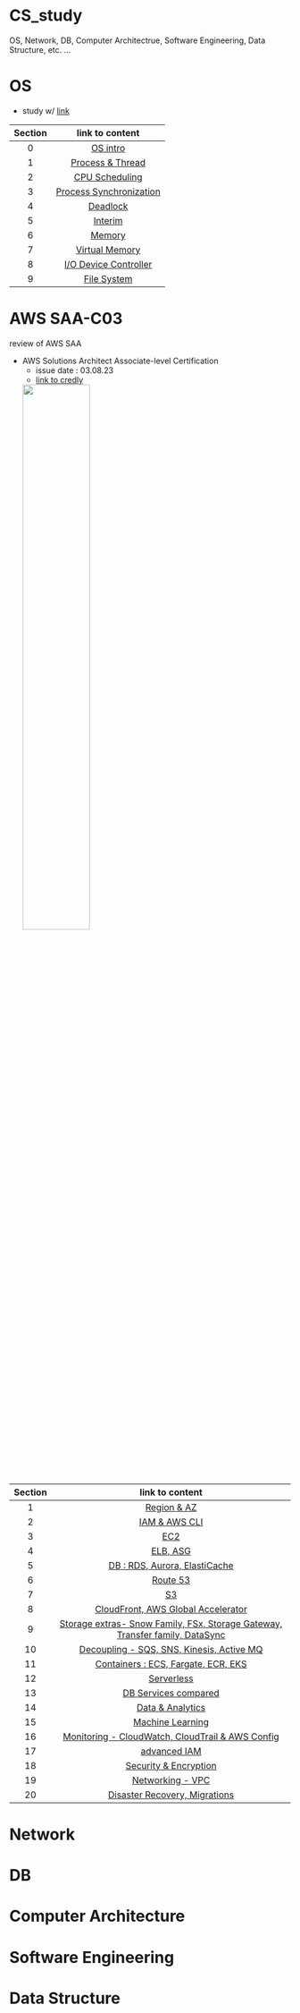 # CS_study

OS, Network, DB, Computer Architectrue, Software Engineering, Data Structure, etc. ...

# OS
- study w/ [link](https://www.inflearn.com/course/%EB%B9%84%EC%A0%84%EA%B3%B5%EC%9E%90-%EC%9A%B4%EC%98%81%EC%B2%B4%EC%A0%9C)

| Section | link to content |
| :-: | :-: |
| 0 | [OS intro](https://velog.io/@kim_sunnnny/OS-OS-intro-%EC%9E%91%EC%84%B1-%EC%A4%91) |
| 1 | [Process & Thread]()|
| 2 | [CPU Scheduling]() |
| 3 | [Process Synchronization]() |
| 4 | [Deadlock]() |
| 5 | [Interim]() |
| 6 | [Memory]() |
| 7 | [Virtual Memory]() |
| 8 | [I/O Device Controller]() |
| 9 | [File System]() |



### 
# AWS SAA-C03
review of AWS SAA 

- AWS Solutions Architect Associate-level Certification
  - issue date : 03.08.23
  - [link to credly](https://www.credly.com/badges/d4ca0148-c796-47b6-9bb7-29f813c6a730/linked_in_profile)
  <img src=https://github.com/seoyeonK/CS_study/assets/50603274/07fe51ad-fda4-48bf-8b17-c699d614bedf width=50%>
| Section | link to content |
| :-: | :-: |
| 1| [Region & AZ](https://velog.io/@kim_sunnnny/AWS-SAA-Region-AZ-IAM-AWS-CLI) |
| 2 | [IAM & AWS CLI](https://velog.io/@kim_sunnnny/AWS-SAA-Region-AZ-IAM-AWS-CLI) |
| 3 | [EC2]() |
| 4 | [ELB, ASG]() |
| 5 | [DB : RDS, Aurora, ElastiCache]() |
| 6 | [Route 53]() |
| 7 | [S3]() |
| 8 | [CloudFront, AWS Global Accelerator]() |
| 9 | [Storage extras- Snow Family, FSx, Storage Gateway, Transfer family, DataSync]() |
| 10 | [Decoupling - SQS, SNS, Kinesis, Active MQ]() |
| 11 | [Containers : ECS, Fargate, ECR, EKS]() |
| 12 | [Serverless]() |
| 13 | [DB Services compared]() |
| 14 | [Data & Analytics]() |
| 15 | [Machine Learning]() |
| 16 | [Monitoring - CloudWatch, CloudTrail & AWS Config]() |
| 17 | [advanced IAM]() |
| 18 | [Security & Encryption]() |
| 19 | [Networking - VPC]() |
| 20 | [Disaster Recovery, Migrations]() |





# Network

# DB

# Computer Architecture

# Software Engineering

# Data Structure
